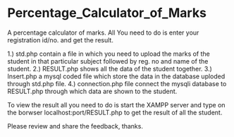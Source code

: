 # Percentage_Calculator_of_Marks
A percentage calculator of marks. All You need to do is enter your registration id/no. and get the result.

1.) std.php contain a file in which you need to upload the marks of the student in that particular subject followed by reg. no and name of the student.
2.) RESULT.php shows all the data of the student together.
3.) Insert.php a mysql coded file which store the data in the database uploded through std.php file.
4.) connection.php file connect the mysqli database to RESULT.php through which data are shown to the student.


To view the result all you need to do is start the XAMPP server and type on the borwser localhost:port/RESULT.php to get the result of all the student.


Please review and share the feedback, thanks.

